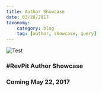 ```yaml
---
title: Author Showcase
date: 03/20/2017
taxonomy:
    category: blog
    tag: [author, showcase, query]
---
```


![Test](/images/banner.png)

### \#RevPit Author Showcase

### Coming May 22, 2017
